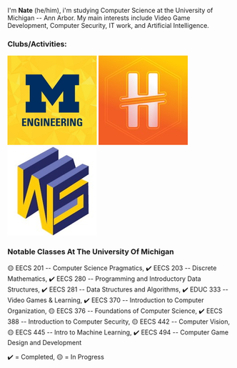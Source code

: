 I'm **Nate** (he/him), i'm studying Computer Science at the University of Michigan -- Ann Arbor.
My main interests include Video Game Development, Computer Security, IT work, and Artificial Intelligence.

### Clubs/Activities:
[![](UMEngin.jpg)](https://bit.ly/3tW5EJd) [![](MichHackers.jpg)](https://www.michhackers.com/) [![](WolverineSoftLogo.jpg)](https://www.wolverinesoft.org/)

### Notable Classes At The University Of Michigan
🟡 EECS 201 -- Computer Science Pragmatics, ✔️ EECS 203 -- Discrete Mathematics, ✔️ EECS 280 -- Programming and Introductory Data Structures, ✔️ EECS 281 -- Data Structures and Algorithms, ✔️ EDUC 333 -- Video Games & Learning, ✔️ EECS 370 -- Introduction to Computer Organization, 🟡 EECS 376 -- Foundations of Computer Science, ✔️ EECS 388 -- Introduction to Computer Security, 🟡 EECS 442 -- Computer Vision, 🟡 EECS 445 -- Intro to Machine Learning, ✔️ EECS 494 -- Computer Game Design and Development

✔️ = Completed, 🟡 = In Progress
